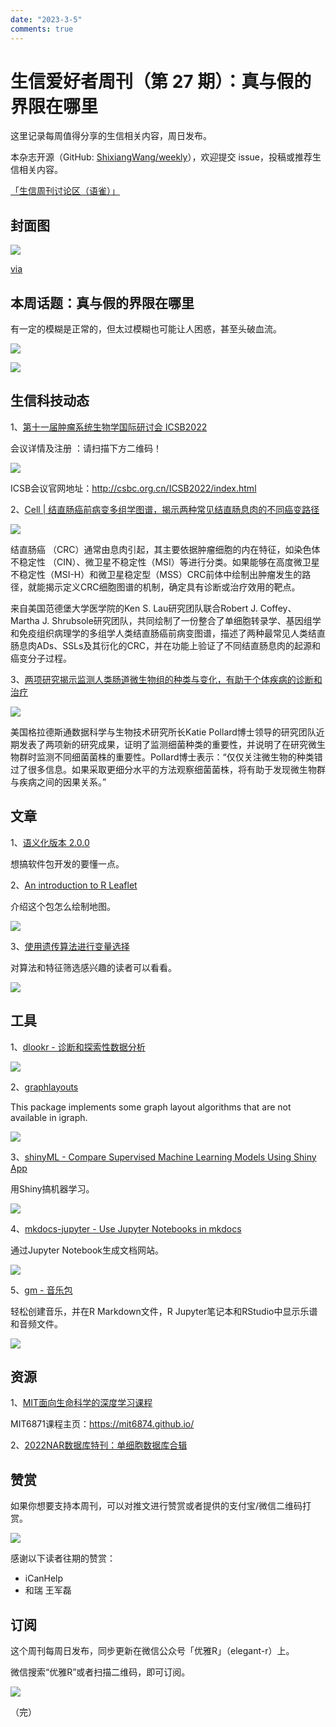 ```yaml
---
date: "2023-3-5"
comments: true
---
```


# 生信爱好者周刊（第 27 期）：真与假的界限在哪里

这里记录每周值得分享的生信相关内容，周日发布。

本杂志开源（GitHub: [ShixiangWang/weekly](https://github.com/ShixiangWang/weekly)），欢迎提交 issue，投稿或推荐生信相关内容。

[「生信周刊讨论区（语雀）」](https://www.yuque.com/shixiangwang/bioinfo)

## 封面图


![](https://files.mdnice.com/user/4331/dca8157e-c132-436d-9fd5-14a85a06caf6.png)

[via](https://twitter.com/rcityviews/status/1502217398459383809)


## 本周话题：真与假的界限在哪里

有一定的模糊是正常的，但太过模糊也可能让人困惑，甚至头破血流。

![](https://files.mdnice.com/user/4331/ae3dddc8-2f36-41df-8240-beaf39b59bda.png)

![](https://files.mdnice.com/user/4331/d9babac9-c26a-4e1a-8794-8f39e6fa9d38.png)



## 生信科技动态

1、[第十一届肿瘤系统生物学国际研讨会 ICSB2022](https://mp.weixin.qq.com/s/p--CYALmeDwydFZGYcetcg)

会议详情及注册 ：请扫描下方二维码！


![](https://files.mdnice.com/user/4331/c0016340-ea41-4e36-8ce3-ff187a35d033.png)


ICSB会议官网地址：http://csbc.org.cn/ICSB2022/index.html

2、[Cell | 结直肠癌前病变多组学图谱，揭示两种常见结直肠息肉的不同癌变路径](https://mp.weixin.qq.com/s/AihCXBPABaxXHaUou5jH-w)


![](https://files.mdnice.com/user/4331/1bcfb51e-c527-4e26-8400-97816c4f5613.png)

结直肠癌 （CRC）通常由息肉引起，其主要依据肿瘤细胞的内在特征，如染色体不稳定性 （CIN）、微卫星不稳定性（MSI）等进行分类。如果能够在高度微卫星不稳定性（MSI-H）和微卫星稳定型（MSS）CRC前体中绘制出肿瘤发生的路径，就能揭示定义CRC细胞图谱的机制，确定具有诊断或治疗效用的靶点。

来自美国范德堡大学医学院的Ken S. Lau研究团队联合Robert J. Coffey、Martha J. Shrubsole研究团队，共同绘制了一份整合了单细胞转录学、基因组学和免疫组织病理学的多组学人类结直肠癌前病变图谱，描述了两种最常见人类结直肠息肉ADs、SSLs及其衍化的CRC，并在功能上验证了不同结直肠息肉的起源和癌变分子过程。

3、[两项研究揭示监测人类肠道微生物组的种类与变化，有助于个体疾病的诊断和治疗](https://mp.weixin.qq.com/s/Vfrd9IbWanFq_RoKGpjhBg)


![](https://files.mdnice.com/user/4331/245eb891-b2dc-4d32-a732-609a74c30118.png)


美国格拉德斯通数据科学与生物技术研究所长Katie Pollard博士领导的研究团队近期发表了两项新的研究成果，证明了监测细菌种类的重要性，并说明了在研究微生物群时监测不同细菌菌株的重要性。Pollard博士表示：“仅仅关注微生物的种类错过了很多信息。如果采取更细分水平的方法观察细菌菌株，将有助于发现微生物群与疾病之间的因果关系。”

## 文章

1、[语义化版本 2.0.0](https://semver.org/lang/zh-CN/)

想搞软件包开发的要懂一点。

2、[An introduction to R Leaflet](https://tomjenkins.netlify.app/tutorials/r-leaflet-introduction/)

介绍这个包怎么绘制地图。


![](https://files.mdnice.com/user/4331/4247cca6-1faf-4cab-bd65-22c5ccbbd68f.png)

3、[使用遗传算法进行变量选择](https://tengkuhanis.netlify.app/post/variable-selection-using-genetic-algorithm/)

对算法和特征筛选感兴趣的读者可以看看。


![](https://files.mdnice.com/user/4331/d729187b-f4a0-46bd-b4e5-2b5a9794791c.png)


## 工具

1、[dlookr - 诊断和探索性数据分析](https://choonghyunryu.github.io/dlookr/index.html)

![](https://files.mdnice.com/user/4331/bd1fb0a2-5407-4279-90bf-4a4f178a18e3.png)

2、[graphlayouts](https://github.com/schochastics/graphlayouts)

This package implements some graph layout algorithms that are not available in igraph.

![](https://files.mdnice.com/user/4331/d1eeea2b-e540-4dde-9b11-489204df6aa2.png)

3、[shinyML - Compare Supervised Machine Learning Models Using Shiny App](https://github.com/jeanbertinr/shinyml)

用Shiny搞机器学习。


![](https://files.mdnice.com/user/4331/52c93587-d3ea-4166-a8e1-8790cec30af5.png)


4、[mkdocs-jupyter - Use Jupyter Notebooks in mkdocs](https://github.com/danielfrg/mkdocs-jupyter)

通过Jupyter Notebook生成文档网站。


![](https://files.mdnice.com/user/4331/beb35bfc-0ff4-41ce-ace6-1f40222b36ad.png)


5、[gm - 音乐包](https://github.com/flujoo/gm)

轻松创建音乐，并在R Markdown文件，R Jupyter笔记本和RStudio中显示乐谱和音频文件。


![](https://files.mdnice.com/user/4331/9f81f0ce-4588-43e8-b0b5-3cd4a3bece5a.png)


## 资源

1、[MIT面向生命科学的深度学习课程](https://mp.weixin.qq.com/s/E4bvykOFGKyNXNUBThZXnQ)

MIT6871课程主页：https://mit6874.github.io/

2、[2022NAR数据库特刊：单细胞数据库合辑](https://mp.weixin.qq.com/s/Fdb3gcWn3w3Fsn-G3OOujg)


## 赞赏

如果你想要支持本周刊，可以对推文进行赞赏或者提供的支付宝/微信二维码打赏。

![](https://cdn.nlark.com/yuque/0/2022/png/471931/1648291334186-bd3390be-c83c-4396-aabd-ca39f588c15d.png)

感谢以下读者往期的赞赏：

- iCanHelp
- 和瑞 王军磊

## 订阅

这个周刊每周日发布，同步更新在微信公众号「优雅R」（elegant-r）上。

微信搜索“优雅R”或者扫描二维码，即可订阅。

![](https://cdn.nlark.com/yuque/0/2022/png/471931/1648306398708-897e7ad4-6008-40f8-9200-ddee834b09a7.png)

（完）

